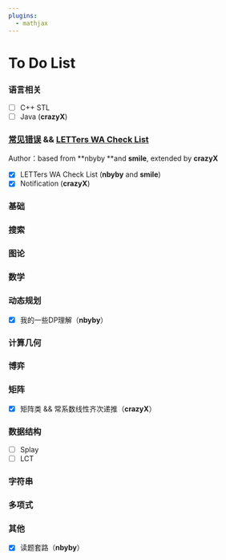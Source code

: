 ```yaml
---
plugins:
  - mathjax
---
```


# To Do List

### 语言相关

* [ ] C++ STL
* [ ] Java \(**crazyX**\)

### [常见错误](/chang-jian-ji-chu-cuo-wu-andand-letters-wa-check-list.md) && [LETTers WA Check List](/chang-jian-ji-chu-cuo-wu-andand-letters-wa-check-list/letters-wa-check-list.md)

Author：based from **nbyby **and **smile**, extended by **crazyX**

* [x] LETTers WA Check List \(**nbyby** and **smile**\)
* [x] Notification \(**crazyX**\)

### 基础

### 搜索

### 图论

### 数学

### 动态规划

* [x] 我的一些DP理解（**nbyby**）

### 计算几何

### 博弈

### 矩阵

* [x] 矩阵类 && 常系数线性齐次递推（**crazyX**）

### 数据结构

* [ ] Splay
* [ ] LCT

### 字符串

### 多项式

### 其他

* [x] 读题套路（**nbyby**）



